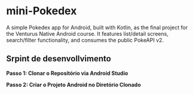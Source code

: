 # mini-Pokedex
A simple Pokedex app for Android, built with Kotlin, as the final project for the Venturus Native Android course. It features list/detail screens, search/filter functionality, and consumes the public PokeAPI v2.

## Srpint de desenvollvimento

**Passo 1: Clonar o Repositório via Android Studio**

**Passo 2: Criar o Projeto Android no Diretório Clonado**